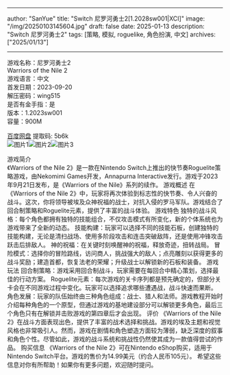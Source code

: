 
---
author: "SanYue"
title: "Switch 尼罗河勇士2[1.2028sw001|XCI]"
image: "/img/20250103145604.jpg"
draft: false
date: 2025-01-13
description: "Switch 尼罗河勇士2"
tags: [策略, 模拟, roguelike, 角色扮演, 中文]
archives: ["2025/01/13"]

---

游戏名称：尼罗河勇士2   
Warriors of the Nile 2    
游戏语言：中文  
首发日期：2023-09-20  
解压密码：wing515  
是否有金手指：是  
版本：1.2023sw001   
容量：900M

[百度网盘](https://pan.baidu.com/s/1pjNkKUDjn9s0rukgjiJ4pQ) 提取码: 5b6k  
![图片1](/img/623912.jpg)![图片2](/img/a2134f.jpg)![图片3](/img/05b984.jpg)  

游戏简介  
《Warriors of the Nile 2》是一款在Nintendo Switch上推出的快节奏Roguelite策略游戏，由Nekomimi Games开发，Annapurna Interactive发行。游戏于2023年9月21日发布，是《Warriors of the Nile》系列的续作。
游戏概述
在《Warriors of the Nile 2》中，玩家将再次体验到标志性的快节奏、令人兴奋的战斗。这次，你将领导被埃及众神祝福的战士，对抗入侵的罗马军队。游戏结合了回合制策略和Roguelite元素，提供了丰富的战斗体验。
游戏特色
独特的战斗风格：每个角色都拥有独特的技能组合，不仅攻击模式有所变化，新的个体系统也为游戏带来了全新的动态。
技能构建：玩家可以选择不同的技能石板，创建独特的技能构建，无论是清扫战场、使用多阶段攻击和连击突破敌阵，还是使用冲锋攻击跃击后排敌人。
神的祝福：在关键时刻唤醒神的祝福，释放奇迹，扭转战局。
冒险模式：选择你的冒险路线，访问商人，挑战强大的敌人；点亮雕刻以获得更多的战斗奖励；建造首都，恢复法老的荣耀；升级战士以解锁新的石板和装备。
游戏玩法
回合制策略：游戏采用回合制战斗，玩家需要在每回合中精心策划，选择最佳的行动方案。
Roguelite元素：每次游戏的关卡序列都是预先确定的，但部分关卡会在不同游戏过程中变化。玩家可以选择追求哪些遭遇战，战斗快速而果断。
角色发展：玩家的队伍始终由三种角色组成：战士、猎人和法师。游戏教程开始时介绍每种角色的一个原型，但通过游戏的基地建设部分可以解锁更多角色，最后三个角色只有在解锁并击败游戏的第四章后才会出现。
评价
《Warriors of the Nile 2》在战斗方面表现出色，提供了丰富的战术选择和挑战。游戏的埃及主题和视觉风格也非常吸引人。然而，游戏在剧情和角色塑造方面较为薄弱，缺乏深度的叙事和角色个性。尽管如此，游戏的战斗系统和挑战性仍然使其成为一款值得尝试的作品。
购买信息
《Warriors of the Nile 2》可在Nintendo eShop购买，适用于Nintendo Switch平台。游戏的售价为14.99美元（约合人民币105元）。
希望这些信息对你有所帮助！如果你有更多问题，欢迎随时提问。
